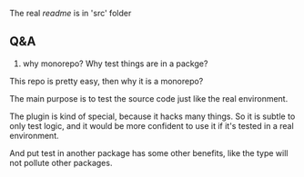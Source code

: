 The real *readme* is in 'src' folder

## Q&A

1. why monorepo? Why test things are in a packge?

This repo is pretty easy, then why it is a monorepo?

The main purpose is to test the source code just like the real environment.

The plugin is kind of special, because it hacks many things. So it is subtle to only test logic, and it would be more confident to use it if it's tested in a real environment.

And put test in another package has some other benefits, like the type will not pollute other packages.
